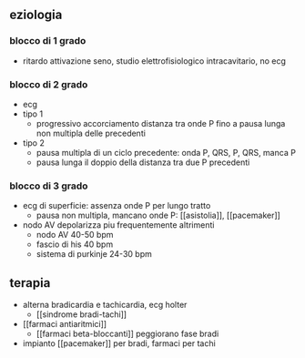 ## eziologia
### blocco di  1 grado
- ritardo attivazione seno, studio elettrofisiologico intracavitario, no ecg
### blocco di  2 grado
- ecg
- tipo 1
	- progressivo accorciamento distanza tra onde P fino a pausa lunga non multipla delle precedenti
- tipo 2
	- pausa multipla di un ciclo precedente: onda P, QRS, P, QRS, manca P
	- pausa lunga il doppio della distanza tra due P precedenti
### blocco di  3 grado
- ecg di superficie: assenza onde P per lungo tratto
	- pausa non multipla, mancano onde P: [[asistolia]], [[pacemaker]]
- nodo AV depolarizza piu frequentemente altrimenti
	- nodo AV 40-50 bpm
	- fascio di his 40 bpm
	- sistema di purkinje 24-30 bpm

## terapia
- alterna bradicardia e tachicardia, ecg holter
	- [[sindrome bradi-tachi]]
- [[farmaci antiaritmici]]
	- [[farmaci beta-bloccanti]] peggiorano fase bradi
- impianto [[pacemaker]] per bradi, farmaci per tachi